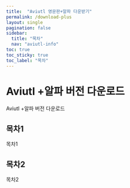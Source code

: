 ```yaml
---
title:  "Aviutl 영문판+알파 다운받기"
permalink: /download-plus
layout: single
pagination: false
sidebar:
  title: "목차"
  nav: "aviutl-info"
toc: true
toc_sticky: true
toc_label: "목차"
---
```

# Aviutl +알파 버전 다운로드
Aviutl +알파 버전 다운로드

## 목차1
목차1

## 목차2
목차2
